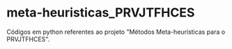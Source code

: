 # meta-heuristicas_PRVJTFHCES
 Códigos em python referentes ao projeto "Métodos Meta-heurísticas para o PRVJTFHCES".
